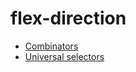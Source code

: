 # flex-direction

- [Combinators](https://developer.mozilla.org/en-US/docs/Learn_web_development/Core/Styling_basics/Combinators)
- [Universal selectors](https://developer.mozilla.org/en-US/docs/Web/CSS/Universal_selectors)
